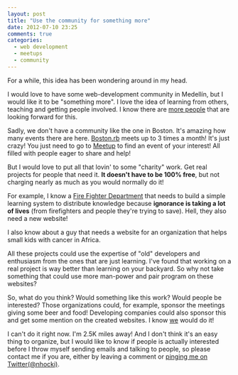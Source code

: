 ```yaml
---
layout: post
title: "Use the community for something more"
date: 2012-07-10 23:25
comments: true
categories: 
  - web development
  - meetups
  - community
---
```


For a while, this idea has been wondering around in my head.

I would love to have some web-development community in Medellín, but I would
like it to be "something more". I love the idea of learning from others,
teaching and getting people involved. I know there are
[more people](http://coffeegrid.org/) that are looking forward for this.

Sadly, we don't have a community like the one in Boston. It's amazing how
many events there are here. [Boston.rb](http://bostonrb.org/) meets up to
3 times a month! It's just crazy! You just need to go to
[Meetup](http://www.meetup.com/) to find an event of your interest! All
filled with people eager to share and help!

But I would love to put all that lovin' to some "charity" work. Get real
projects for people that need it. **It doesn't have to be 100% free**,
but not charging nearly as much as you would normally do it!

For example, I know a [Fire Fighter Department](http://www.bomberosenvigado.org/)
that needs to build a simple learning system to distribute knowledge because
**ignorance is taking a lot of lives** (from firefighters and people they're
trying to save). Hell, they also need a new website!

I also know about a guy that needs a website for an organization that helps
small kids with cancer in Africa.

All these projects could use the expertise of "old" developers and enthusiasm
from the ones that are just learning. I've found that working on a real
project is way better than learning on your backyard. So why not take something
that could use more man-power and pair program on these websites?

So, what do you think? Would something like this work? Would people be
interested? Those organizations could, for example, sponsor the meetings
giving some beer and food! Developing companies could also sponsor this
and get some mention on the created websites. I know
[we](http://www.zinergia.co) would do it!

I can't do it right now. I'm 2.5K miles away! And I don't think it's an
easy thing to organize, but I would like to know if people is actually
interested before I throw myself sending emails and talking to people,
so please contact me if you are, either by leaving a comment or
[pinging me on Twitter(@nhocki)](http://twitter.com/nhocki).